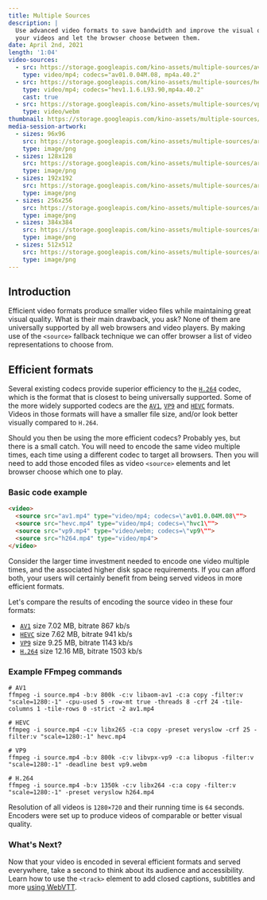 ```yaml
---
title: Multiple Sources
description: |
  Use advanced video formats to save bandwidth and improve the visual quality of
  your videos and let the browser choose between them.
date: April 2nd, 2021
length: '1:04'
video-sources:
  - src: https://storage.googleapis.com/kino-assets/multiple-sources/av1.mp4
    type: video/mp4; codecs="av01.0.04M.08, mp4a.40.2"
  - src: https://storage.googleapis.com/kino-assets/multiple-sources/hevc.mp4
    type: video/mp4; codecs="hev1.1.6.L93.90,mp4a.40.2"
    cast: true
  - src: https://storage.googleapis.com/kino-assets/multiple-sources/vp9.webm
    type: video/webm
thumbnail: https://storage.googleapis.com/kino-assets/multiple-sources/thumbnail.png
media-session-artwork:
  - sizes: 96x96
    src: https://storage.googleapis.com/kino-assets/multiple-sources/artwork-96x96.png
    type: image/png
  - sizes: 128x128
    src: https://storage.googleapis.com/kino-assets/multiple-sources/artwork-128x128.png
    type: image/png
  - sizes: 192x192
    src: https://storage.googleapis.com/kino-assets/multiple-sources/artwork-192x192.png
    type: image/png
  - sizes: 256x256
    src: https://storage.googleapis.com/kino-assets/multiple-sources/artwork-256x256.png
    type: image/png
  - sizes: 384x384
    src: https://storage.googleapis.com/kino-assets/multiple-sources/artwork-384x384.png
    type: image/png
  - sizes: 512x512
    src: https://storage.googleapis.com/kino-assets/multiple-sources/artwork-512x512.png
    type: image/png
---
```


## Introduction

Efficient video formats produce smaller video files while maintaining great
visual quality. What is their main drawback, you ask? None of them are
universally supported by all web browsers and video players. By making use
of the `<source>` fallback technique we can offer browser a list of video
representations to choose from.

## Efficient formats

Several existing codecs provide superior efficiency to the [`H.264`] codec,
which is the format that is closest to being universally supported. Some of
the more widely supported codecs are the [`AV1`], [`VP9`] and [`HEVC`]
formats. Videos in those formats will have a smaller file size, and/or look
better visually compared to `H.264`.

Should you then be using the more efficient codecs? Probably yes, but there is
a small catch. You will need to encode the same video multiple times, each
time using a different codec to target all browsers. Then you will need to add
those encoded files as video `<source>` elements and let browser choose which
one to play.

### Basic code example

```html
<video>
  <source src="av1.mp4" type="video/mp4; codecs=\"av01.0.04M.08\"">
  <source src="hevc.mp4" type="video/mp4; codecs=\"hvc1\"">
  <source src="vp9.mp4" type="video/webm; codecs=\"vp9\"">
  <source src="h264.mp4" type="video/mp4">
</video>
```

Consider the larger time investment needed to encode one video multiple times,
and the associated higher disk space requirements. If you can afford both, your
users will certainly benefit from being served videos in more efficient formats.

Let's compare the results of encoding the source video in these four formats:

* [`AV1`] size 7.02 MB, bitrate 867 kb/s
* [`HEVC`] size 7.62 MB, bitrate 941 kb/s
* [`VP9`] size 9.25 MB, bitrate 1143 kb/s
* [`H.264`] size 12.16 MB, bitrate 1503 kb/s

### Example FFmpeg commands

```
# AV1
ffmpeg -i source.mp4 -b:v 800k -c:v libaom-av1 -c:a copy -filter:v "scale=1280:-1" -cpu-used 5 -row-mt true -threads 8 -crf 24 -tile-columns 1 -tile-rows 0 -strict -2 av1.mp4

# HEVC
ffmpeg -i source.mp4 -c:v libx265 -c:a copy -preset veryslow -crf 25 -filter:v "scale=1280:-1" hevc.mp4

# VP9
ffmpeg -i source.mp4 -b:v 800k -c:v libvpx-vp9 -c:a libopus -filter:v "scale=1280:-1" -deadline best vp9.webm

# H.264
ffmpeg -i source.mp4 -b:v 1350k -c:v libx264 -c:a copy -filter:v "scale=1280:-1" -preset veryslow h264.mp4
```

Resolution of all videos is `1280×720` and their running time is `64` seconds.
Encoders were set up to produce videos of comparable or better visual quality.

### What's Next?

Now that your video is encoded in several efficient formats and served
everywhere, take a second to think about its audience and accessibility. Learn
how to use the `<track>` element to add closed captions, subtitles and more
[using WebVTT].

[`H.264`]: https://caniuse.com/mpeg4
[`AV1`]: https://caniuse.com/av1
[`VP9`]: https://caniuse.com/webm
[`HEVC`]: https://caniuse.com/hevc
[using WebVTT]: /using-webvtt/
